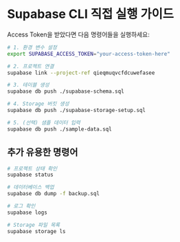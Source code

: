 # Supabase CLI 직접 실행 가이드

Access Token을 받았다면 다음 명령어들을 실행하세요:

```bash
# 1. 환경 변수 설정
export SUPABASE_ACCESS_TOKEN="your-access-token-here"

# 2. 프로젝트 연결
supabase link --project-ref qieqmuqvcfdcuwefasee

# 3. 테이블 생성
supabase db push ./supabase-schema.sql

# 4. Storage 버킷 생성
supabase db push ./supabase-storage-setup.sql

# 5. (선택) 샘플 데이터 입력
supabase db push ./sample-data.sql
```

## 추가 유용한 명령어

```bash
# 프로젝트 상태 확인
supabase status

# 데이터베이스 백업
supabase db dump -f backup.sql

# 로그 확인
supabase logs

# Storage 파일 목록
supabase storage ls
```